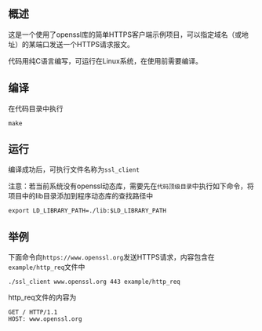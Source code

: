 ## 概述

这是一个使用了openssl库的简单HTTPS客户端示例项目，可以指定域名（或地址）的某端口发送一个HTTPS请求报文。

代码用纯C语言编写，可运行在Linux系统，在使用前需要编译。

## 编译

在代码目录中执行

``` shell
make
```

## 运行

编译成功后，可执行文件名称为`ssl_client`

注意：若当前系统没有openssl动态库，需要先在`代码顶级目录`中执行如下命令，将项目中的lib目录添加到程序动态库的查找路径中

``` shell
export LD_LIBRARY_PATH=./lib:$LD_LIBRARY_PATH
```

## 举例

下面命令向`https://www.openssl.org`发送HTTPS请求，内容包含在`example/http_req`文件中

``` shell
./ssl_client www.openssl.org 443 example/http_req
```

http_req文件的内容为
``` http
GET / HTTP/1.1
HOST: www.openssl.org

```
